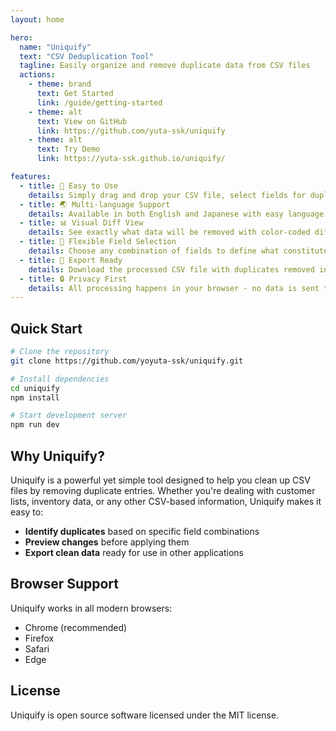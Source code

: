 ```yaml
---
layout: home

hero:
  name: "Uniquify"
  text: "CSV Deduplication Tool"
  tagline: Easily organize and remove duplicate data from CSV files
  actions:
    - theme: brand
      text: Get Started
      link: /guide/getting-started
    - theme: alt
      text: View on GitHub
      link: https://github.com/yuta-ssk/uniquify
    - theme: alt
      text: Try Demo
      link: https://yuta-ssk.github.io/uniquify/

features:
  - title: 🚀 Easy to Use
    details: Simply drag and drop your CSV file, select fields for duplicate detection, and process with one click
  - title: 🌏 Multi-language Support
    details: Available in both English and Japanese with easy language switching
  - title: 📊 Visual Diff View
    details: See exactly what data will be removed with color-coded diff visualization
  - title: 🎯 Flexible Field Selection
    details: Choose any combination of fields to define what constitutes a duplicate
  - title: 💾 Export Ready
    details: Download the processed CSV file with duplicates removed instantly
  - title: 🔒 Privacy First
    details: All processing happens in your browser - no data is sent to any server
---
```


## Quick Start

```bash
# Clone the repository
git clone https://github.com/yoyuta-ssk/uniquify.git

# Install dependencies
cd uniquify
npm install

# Start development server
npm run dev
```

## Why Uniquify?

Uniquify is a powerful yet simple tool designed to help you clean up CSV files by removing duplicate entries. Whether you're dealing with customer lists, inventory data, or any other CSV-based information, Uniquify makes it easy to:

- **Identify duplicates** based on specific field combinations
- **Preview changes** before applying them
- **Export clean data** ready for use in other applications

## Browser Support

Uniquify works in all modern browsers:
- Chrome (recommended)
- Firefox
- Safari
- Edge

## License

Uniquify is open source software licensed under the MIT license.